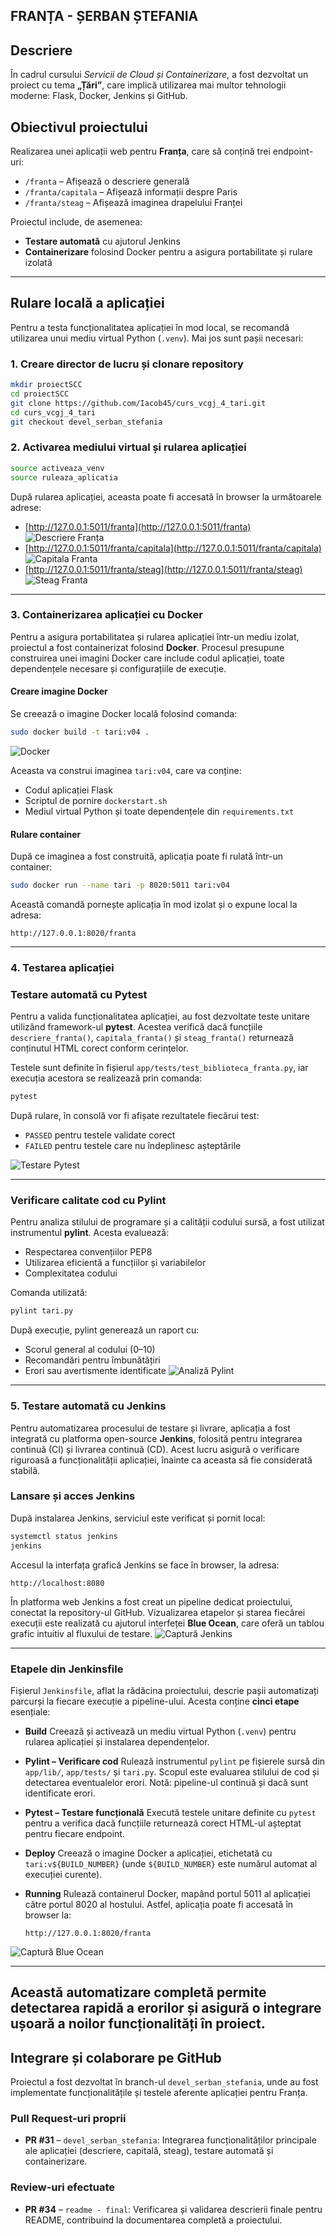 ## FRANȚA - ȘERBAN ȘTEFANIA

## Descriere  
În cadrul cursului *Servicii de Cloud și Containerizare*, a fost dezvoltat un proiect cu tema **„Țări”**, care implică utilizarea mai multor tehnologii moderne: Flask, Docker, Jenkins și GitHub.

## Obiectivul proiectului  
Realizarea unei aplicații web pentru **Franța**, care să conțină trei endpoint-uri: 
- `/franta` – Afișează o descriere generală 
- `/franta/capitala` – Afișează informații despre Paris 
- `/franta/steag` – Afișează imaginea drapelului Franței 

Proiectul include, de asemenea: 
- **Testare automată** cu ajutorul Jenkins 
- **Containerizare** folosind Docker pentru a asigura portabilitate și rulare izolată 

---

## Rulare locală a aplicației

Pentru a testa funcționalitatea aplicației în mod local, se recomandă utilizarea unui mediu virtual Python (`.venv`). Mai jos sunt pașii necesari:

### 1. Creare director de lucru și clonare repository

```bash
mkdir proiectSCC
cd proiectSCC
git clone https://github.com/Iacob45/curs_vcgj_4_tari.git
cd curs_vcgj_4_tari
git checkout devel_serban_stefania 
```
### 2.  Activarea mediului virtual și rularea aplicației
```bash
source activeaza_venv
source ruleaza_aplicatia
```
După rularea aplicației, aceasta poate fi accesată în browser la următoarele adrese:

- [http://127.0.0.1:5011/franta](http://127.0.0.1:5011/franta) 
![Descriere Franța](static/descriere.jpg)
- [http://127.0.0.1:5011/franta/capitala](http://127.0.0.1:5011/franta/capitala) 
![Capitala Franta](static/capitala.jpg)
- [http://127.0.0.1:5011/franta/steag](http://127.0.0.1:5011/franta/steag) 
![Steag Franta](static/screenshot.jpg)
---

### 3. Containerizarea aplicației cu Docker

Pentru a asigura portabilitatea și rularea aplicației într-un mediu izolat, proiectul a fost containerizat folosind **Docker**. Procesul presupune construirea unei imagini Docker care include codul aplicației, toate dependențele necesare și configurațiile de execuție.

#### Creare imagine Docker

Se creează o imagine Docker locală folosind comanda:

```bash
sudo docker build -t tari:v04 .
```
![Docker](static/docker.jpg)

Aceasta va construi imaginea `tari:v04`, care va conține:
- Codul aplicației Flask
- Scriptul de pornire `dockerstart.sh`
- Mediul virtual Python și toate dependențele din `requirements.txt`

#### Rulare container

După ce imaginea a fost construită, aplicația poate fi rulată într-un container:

```bash
sudo docker run --name tari -p 8020:5011 tari:v04
```

Această comandă pornește aplicația în mod izolat și o expune local la adresa:
```
http://127.0.0.1:8020/franta
```
---

### 4. Testarea aplicației

###  Testare automată cu Pytest

Pentru a valida funcționalitatea aplicației, au fost dezvoltate teste unitare utilizând framework-ul **pytest**. Acestea verifică dacă funcțiile `descriere_franta()`, `capitala_franta()` și `steag_franta()` returnează conținutul HTML corect conform cerințelor.

Testele sunt definite în fișierul `app/tests/test_biblioteca_franta.py`, iar execuția acestora se realizează prin comanda:

```bash
pytest
```
După rulare, în consolă vor fi afișate rezultatele fiecărui test:
- `PASSED` pentru testele validate corect
- `FAILED` pentru testele care nu îndeplinesc așteptările

![Testare Pytest](static/pytest.jpg)

---

###  Verificare calitate cod cu Pylint

Pentru analiza stilului de programare și a calității codului sursă, a fost utilizat instrumentul **pylint**. Acesta evaluează:

- Respectarea convențiilor PEP8
- Utilizarea eficientă a funcțiilor și variabilelor
- Complexitatea codului

Comanda utilizată:

```bash
pylint tari.py
```
După execuție, pylint generează un raport cu:
- Scorul general al codului (0–10)
- Recomandări pentru îmbunătățiri
- Erori sau avertismente identificate
![Analiză Pylint](static/Spylint.jpg)
---

### 5. Testare automată cu Jenkins

Pentru automatizarea procesului de testare și livrare, aplicația a fost integrată cu platforma open-source **Jenkins**, folosită pentru integrarea continuă (CI) și livrarea continuă (CD). Acest lucru asigură o verificare riguroasă a funcționalității aplicației, înainte ca aceasta să fie considerată stabilă.

### Lansare și acces Jenkins

După instalarea Jenkins, serviciul este verificat și pornit local:

```bash
systemctl status jenkins
jenkins
```

Accesul la interfața grafică Jenkins se face în browser, la adresa:

```
http://localhost:8080
```

În platforma web Jenkins a fost creat un pipeline dedicat proiectului, conectat la repository-ul GitHub. Vizualizarea etapelor și starea fiecărei execuții este realizată cu ajutorul interfeței **Blue Ocean**, care oferă un tablou grafic intuitiv al fluxului de testare.
![Captură Jenkins](static/pipeline.jpg)

---

### Etapele din Jenkinsfile

Fișierul `Jenkinsfile`, aflat la rădăcina proiectului, descrie pașii automatizați parcurși la fiecare execuție a pipeline-ului. Acesta conține **cinci etape** esențiale:

- **Build** 
  Creează și activează un mediu virtual Python (`.venv`) pentru rularea aplicației și instalarea dependențelor.

- **Pylint – Verificare cod** 
  Rulează instrumentul `pylint` pe fișierele sursă din `app/lib/`, `app/tests/` și `tari.py`. Scopul este evaluarea stilului de cod și detectarea eventualelor erori. Notă: pipeline-ul continuă și dacă sunt identificate erori.

- **Pytest – Testare funcțională** 
  Execută testele unitare definite cu `pytest` pentru a verifica dacă funcțiile returnează corect HTML-ul așteptat pentru fiecare endpoint.

- **Deploy** 
  Creează o imagine Docker a aplicației, etichetată cu `tari:v${BUILD_NUMBER}` (unde `${BUILD_NUMBER}` este numărul automat al execuției curente).

- **Running** 
  Rulează containerul Docker, mapând portul 5011 al aplicației către portul 8020 al hostului. Astfel, aplicația poate fi accesată în browser la:

  ```
  http://127.0.0.1:8020/franta
  ```
![Captură Blue Ocean](static/blueocean.jpg)

---

Această automatizare completă permite detectarea rapidă a erorilor și asigură o integrare ușoară a noilor funcționalități în proiect.
---

## Integrare și colaborare pe GitHub

Proiectul a fost dezvoltat în branch-ul `devel_serban_stefania`, unde au fost implementate funcționalitățile și testele aferente aplicației pentru Franța.

### Pull Request-uri proprii

- **PR #31** – `devel_serban_stefania`: Integrarea funcționalităților principale ale aplicației (descriere, capitală, steag), testare automată și containerizare.

### Review-uri efectuate

- **PR #34** – `readme - final`: Verificarea și validarea descrierii finale pentru README, contribuind la documentarea completă a proiectului.


